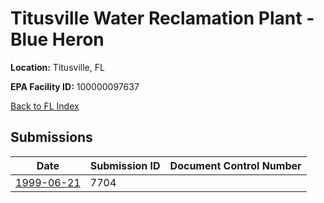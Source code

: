 # Titusville Water Reclamation Plant - Blue Heron

**Location:** Titusville, FL

**EPA Facility ID:** 100000097637

[Back to FL Index](../../index.md)

## Submissions

| Date | Submission ID | Document Control Number |
|------|--------------|-------------------------|
| [1999-06-21](submissions/7704.md) | 7704 |  |
